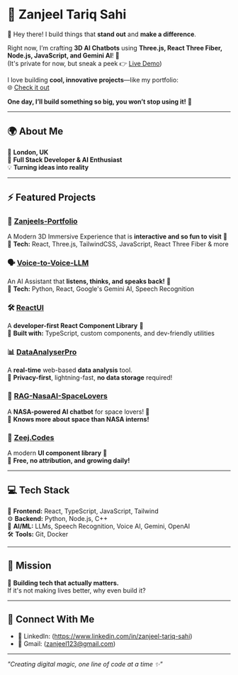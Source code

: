 # 🚀 Zanjeel Tariq Sahi  

👋 Hey there! I build things that **stand out** and **make a difference**.  

Right now, I’m crafting **3D AI Chatbots** using **Three.js, React Three Fiber, Node.js, JavaScript, and Gemini AI**! 🤖  
(It's private for now, but sneak a peek 👉 [Live Demo](https://threed-chatbot-zoe-frontend.onrender.com))  

I love building **cool, innovative projects**—like my portfolio:  
🌐 [Check it out](https://zanjeel-portfolio.netlify.app)  

**One day, I’ll build something so big, you won’t stop using it!** 🚀  

---

## 🌍 About Me  
📍 **London, UK**  
🎯 **Full Stack Developer & AI Enthusiast**  
💡 **Turning ideas into reality**  

---

## ⚡ Featured Projects  

### 🎯 [Zanjeels-Portfolio](https://zanjeel-portfolio.netlify.app/)  
A Modern 3D Immersive Experience that is **interactive and so fun to visit** 🤯  
🔹 **Tech:** React, Three.js, TailwindCSS, JavaScript, React Three Fiber & more 

### 🗣️ [Voice-to-Voice-LLM](https://github.com/zanjeel/Voice-to-Voice-LLM)  
An AI Assistant that **listens, thinks, and speaks back!** 🤯  
🔹 **Tech:** Python, React, Google's Gemini AI, Speech Recognition  

### 🛠️ [ReactUI](https://github.com/zanjeel/ReactUI)  
A **developer-first React Component Library** 💙  
🔹 **Built with:** TypeScript, custom components, and dev-friendly utilities  

### 📊 [DataAnalyserPro](https://github.com/zanjeel/DataAnalyserPro)  
A **real-time** web-based **data analysis** tool.  
🔹 **Privacy-first**, lightning-fast, **no data storage** required!  

### 🌌 [RAG-NasaAI-SpaceLovers](https://github.com/zanjeel/RAG-NasaAI-SpaceLovers)  
A **NASA-powered AI chatbot** for space lovers! 🚀  
🔹 **Knows more about space than NASA interns!**  

### 🎨 [Zeej.Codes](https://github.com/zanjeel/Zeej.Codes)  
A modern **UI component library** 🎨  
🔹 **Free, no attribution, and growing daily!**  

---

## 💻 Tech Stack  
🎨 **Frontend:** React, TypeScript, JavaScript, Tailwind  
⚙️ **Backend:** Python, Node.js, C++  
🧠 **AI/ML:** LLMs, Speech Recognition, Voice AI, Gemini, OpenAI  
🛠️ **Tools:** Git, Docker  

---

## 🎯 Mission  
🚀 **Building tech that actually matters.**  
If it's not making lives better, why even build it?  

---

## 🤝 Connect With Me
- 💼 LinkedIn: (https://www.linkedin.com/in/zanjeel-tariq-sahi)
- 📧 Gmail: (zanjeel123@gmail.com)

---
*"Creating digital magic, one line of code at a time ✨"*
